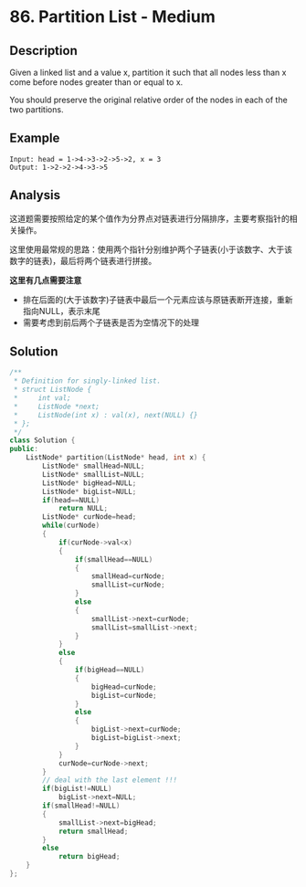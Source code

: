 # 86. Partition List - Medium

## Description
Given a linked list and a value x, partition it such that all nodes less than x come before nodes greater than or equal to x.

You should preserve the original relative order of the nodes in each of the two partitions.

## Example
```
Input: head = 1->4->3->2->5->2, x = 3
Output: 1->2->2->4->3->5
```

## Analysis
这道题需要按照给定的某个值作为分界点对链表进行分隔排序，主要考察指针的相关操作。

这里使用最常规的思路：使用两个指针分别维护两个子链表(小于该数字、大于该数字的链表)，最后将两个链表进行拼接。

**这里有几点需要注意**
- 排在后面的(大于该数字)子链表中最后一个元素应该与原链表断开连接，重新指向NULL，表示末尾
- 需要考虑到前后两个子链表是否为空情况下的处理

## Solution
```c++
/**
 * Definition for singly-linked list.
 * struct ListNode {
 *     int val;
 *     ListNode *next;
 *     ListNode(int x) : val(x), next(NULL) {}
 * };
 */
class Solution {
public:
    ListNode* partition(ListNode* head, int x) {
        ListNode* smallHead=NULL;
        ListNode* smallList=NULL;
        ListNode* bigHead=NULL;
        ListNode* bigList=NULL;
        if(head==NULL)
            return NULL;
        ListNode* curNode=head;
        while(curNode)
        {
            if(curNode->val<x)
            {
                if(smallHead==NULL)
                {
                    smallHead=curNode;
                    smallList=curNode;
                }
                else
                {
                    smallList->next=curNode;
                    smallList=smallList->next;
                }
            }
            else
            {
                if(bigHead==NULL)
                {
                    bigHead=curNode;
                    bigList=curNode;
                }
                else
                {
                    bigList->next=curNode;
                    bigList=bigList->next;
                }
            }
            curNode=curNode->next;
        }
        // deal with the last element !!!
        if(bigList!=NULL)
            bigList->next=NULL;
        if(smallHead!=NULL)
        {
            smallList->next=bigHead;
            return smallHead;
        }  
        else
            return bigHead;
    }
};
```
